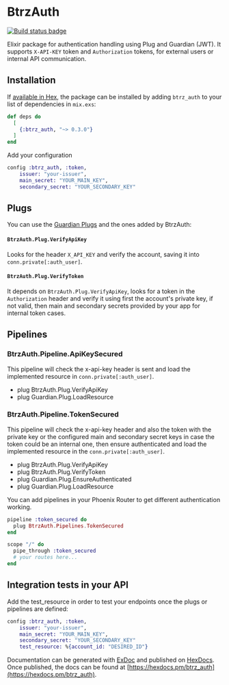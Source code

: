 # BtrzAuth

[![Build status badge](https://img.shields.io/circleci/project/github/Betterez/btrz_ex_auth_api/master.svg)](https://circleci.com/gh/Betterez/btrz_ex_auth_api/tree/master)

Elixir package for authentication handling using Plug and Guardian (JWT).
It supports `X-API-KEY` token and `Authorization` tokens, for external users or internal API communication.

## Installation

If [available in Hex](https://hex.pm/docs/publish), the package can be installed
by adding `btrz_auth` to your list of dependencies in `mix.exs`:

```elixir
def deps do
  [
    {:btrz_auth, "~> 0.3.0"}
  ]
end
```

Add your configuration

```elixir
config :btrz_auth, :token,
    issuer: "your-issuer",
    main_secret: "YOUR_MAIN_KEY",
    secondary_secret: "YOUR_SECONDARY_KEY"
```

## Plugs
You can use the [Guardian Plugs](https://hexdocs.pm/guardian/readme.html#plugs) and the ones added by BtrzAuth:

#### `BtrzAuth.Plug.VerifyApiKey`

Looks for the header `X_API_KEY` and verify the account, saving it into `conn.private[:auth_user]`.

#### `BtrzAuth.Plug.VerifyToken`

It depends on `BtrzAuth.Plug.VerifyApiKey`, looks for a token in the `Authorization` header and verify it using first the account's private key, if not valid, then main and secondary secrets provided by your app for internal token cases.
## Pipelines

### BtrzAuth.Pipeline.ApiKeySecured

This pipeline will check the x-api-key header is sent and load the implemented resource in `conn.private[:auth_user]`.

* plug BtrzAuth.Plug.VerifyApiKey
* plug Guardian.Plug.LoadResource
### BtrzAuth.Pipeline.TokenSecured

This pipeline will check the x-api-key header and also the token with the private key or the configured main and secondary secret keys in case the token could be an internal one, then ensure authenticated and load the implemented resource in the `conn.private[:auth_user]`.

* plug BtrzAuth.Plug.VerifyApiKey
* plug BtrzAuth.Plug.VerifyToken
* plug Guardian.Plug.EnsureAuthenticated
* plug Guardian.Plug.LoadResource

You can add pipelines in your Phoenix Router to get different authentication working.

```elixir
pipeline :token_secured do
  plug BtrzAuth.Pipelines.TokenSecured
end

scope "/" do
  pipe_through :token_secured
  # your routes here...
end
```

## Integration tests in your API
Add the test_resource in order to test your endpoints once the plugs or pipelines are defined:

```elixir
config :btrz_auth, :token,
    issuer: "your-issuer",
    main_secret: "YOUR_MAIN_KEY",
    secondary_secret: "YOUR_SECONDARY_KEY"
    test_resource: %{account_id: "DESIRED_ID"}
```

Documentation can be generated with [ExDoc](https://github.com/elixir-lang/ex_doc)
and published on [HexDocs](https://hexdocs.pm). Once published, the docs can
be found at [https://hexdocs.pm/btrz_auth](https://hexdocs.pm/btrz_auth).

